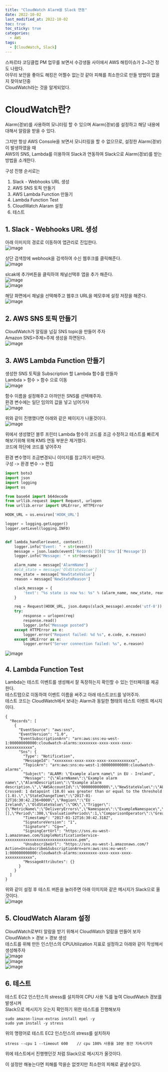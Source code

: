 ```yaml
---
title: "CloudWatch Alarm을 Slack 연동"
date: 2022-10-02
last_modified_at: 2022-10-02
toc: true
toc_sticky: true
categories: 
  - AWS
tags:
  - [CloudWatch, Slack]
---
```


스파르타 코딩클럽 PM 업무를 보면서 수강생들 사이에서 AWS 해킹이슈가 2~3건 정도 나왔다.  
아무리 보안을 좋아도 해킹은 어쩔수 없는것 같아 피해를 최소한으로 만들 방법이 없을지 찾아보던중  
CloudWatch라는 것을 알게되었다.  

# CloudWatch란?

Alarm(경보)를 사용하여 모니터링 할 수 있으며 Alarm(경보)를 설정하고 해당 내용에 대해서 알람을 받을 수 있다.

그치만 항상 AWS Console을 보면서 모니터링을 할 수 없으므로, 설정한 Alarm(경보)이 발생하였을 때  
AWS의 SNS, Lambda를 이용하여 Slack과 연동하여 Slack으로 Alarm(경보)를 받는 방법을 소개한다.   

구성 진행 순서로는  
1. Slack - Webhooks URL 생성
2. AWS SNS 토픽 만들기
3. AWS Lambda Function 만들기
4. Lambda Function Test
5. CloudWatch Alaram 설정
6. 테스트

## 1. Slack - Webhooks URL 생성  

아래 이미지의 경로로 이동하여 앱관리로 진입한다.  
![image](https://user-images.githubusercontent.com/99777315/193445201-d5de7949-fd56-40e6-8748-793a0078d694.png)  

상단 검색창에 webhook을 검색하여 수신 웹후크를 클릭해준다.  
![image](https://user-images.githubusercontent.com/99777315/193445246-cb3b86b9-e5ab-4e9e-bcd2-38c824b88f6b.png)  

slcak에 추가버튼을 클릭하여 채널선택후 앱을 추가 해준다.  
![image](https://user-images.githubusercontent.com/99777315/193445291-d1ec2aeb-b80a-4247-a810-7b9cd15308d5.png)  
![image](https://user-images.githubusercontent.com/99777315/193445317-05054e03-ace8-4c00-9789-ba342eec0053.png)  

해당 화면에서 채널을 선택해주고 웹후크 URL을 메모후에 설정 저장을 해준다.  
![image](https://user-images.githubusercontent.com/99777315/193445374-5232ff1b-425a-4d6e-bd0a-c23a9c277933.png)  

## 2. AWS SNS 토픽 만들기  

CloudWatch가 알림을 넘길 SNS topic을 만들어 주자   
Amazon SNS>주제>주제 생성을 하면된다.  
![image](https://user-images.githubusercontent.com/99777315/193445696-2bf5413e-ca04-4232-a0b5-9fc62b7c0043.png)  

## 3. AWS Lambda Function 만들기  

생성한 SNS 토픽을 Subscription 할 Lambda 함수를 만들자  
Lambda > 함수 > 함수 으로 이동  
![image](https://user-images.githubusercontent.com/99777315/193445750-769ba72d-1423-4a93-a4bf-5ecb0d18a28a.png)  

함수 이름을 설정해주고 아까만든 SNS를 선택해주자.  
환경 변수에는 일단 임의의 값을 넣고 넘어가자  
![image](https://user-images.githubusercontent.com/99777315/193445919-a9e462db-37a7-4dda-9424-bf7d7de6c1b5.png)  

위와 같이 진행했다면 아래와 같은 페이지가 나올것이다.  
![image](https://user-images.githubusercontent.com/99777315/193446139-5fbcf7cf-a978-4108-85cf-34526706445a.png)  

위에서 생성했던 블루 프린터 Lambda 함수의 코드를 조금 수정하고 테스트를 빠르게 해보기위해 위해 KMS 연동 부분은 제거했다.  
코드에 하단에 코드를 넣어주자  

환경 변수명이 조금변경되니 이미지를 참고하기 바란다.  
구성 -> 환경 변수 -> 편집  

```python
import boto3
import json
import logging
import os

from base64 import b64decode
from urllib.request import Request, urlopen
from urllib.error import URLError, HTTPError

HOOK_URL = os.environ['HOOK_URL']

logger = logging.getLogger()
logger.setLevel(logging.INFO)


def lambda_handler(event, context):
    logger.info("Event: " + str(event))
    message = json.loads(event['Records'][0]['Sns']['Message'])
    logger.info("Message: " + str(message))

    alarm_name = message['AlarmName']
    #old_state = message['OldStateValue']
    new_state = message['NewStateValue']
    reason = message['NewStateReason']

    slack_message = {
        'text': "%s state is now %s: %s" % (alarm_name, new_state, reason)
    }

    req = Request(HOOK_URL, json.dumps(slack_message).encode('utf-8'))
    try:
        response = urlopen(req)
        response.read()
        logger.info("Message posted")
    except HTTPError as e:
        logger.error("Request failed: %d %s", e.code, e.reason)
    except URLError as e:
        logger.error("Server connection failed: %s", e.reason)
```

![image](https://user-images.githubusercontent.com/99777315/193446339-96a6f7ab-3cf2-45b2-b8fc-fc6d9bb72f8b.png)  

## 4. Lambda Function Test 
Lambda는 테스트 이벤트를 생성해서 잘 독장하는지 확인할 수 있는 인터페이를 제공한다.  
테스트탭으로 이동하여 이벤트 이름을 써주고 아래 테스트코드를 넣어주자.  
테스트 코드는 CloudWatch에서 보내는 Alarm과 동일한 형태의 테스트 이벤트 메시지이다.  
```
{
  "Records": [
    {
      "EventSource": "aws:sns",
      "EventVersion": "1.0",
      "EventSubscriptionArn": "arn:aws:sns:eu-west-1:000000000000:cloudwatch-alarms:xxxxxxxx-xxxx-xxxx-xxxx-xxxxxxxxxxxx",
      "Sns": {
        "Type": "Notification",
        "MessageId": "xxxxxxxx-xxxx-xxxx-xxxx-xxxxxxxxxxxx",
        "TopicArn": "arn:aws:sns:eu-west-1:000000000000:cloudwatch-alarms",
        "Subject": "ALARM: \"Example alarm name\" in EU - Ireland",
        "Message": "{\"AlarmName\":\"Example alarm name\",\"AlarmDescription\":\"Example alarm description.\",\"AWSAccountId\":\"000000000000\",\"NewStateValue\":\"ALARM\",\"NewStateReason\":\"Threshold Crossed: 1 datapoint (10.0) was greater than or equal to the threshold (1.0).\",\"StateChangeTime\":\"2017-01-12T16:30:42.236+0000\",\"Region\":\"EU - Ireland\",\"OldStateValue\":\"OK\",\"Trigger\":{\"MetricName\":\"DeliveryErrors\",\"Namespace\":\"ExampleNamespace\",\"Statistic\":\"SUM\",\"Unit\":null,\"Dimensions\":[],\"Period\":300,\"EvaluationPeriods\":1,\"ComparisonOperator\":\"GreaterThanOrEqualToThreshold\",\"Threshold\":1.0}}",
        "Timestamp": "2017-01-12T16:30:42.318Z",
        "SignatureVersion": "1",
        "Signature": "Cg==",
        "SigningCertUrl": "https://sns.eu-west-1.amazonaws.com/SimpleNotificationService-xxxxxxxxxxxxxxxxxxxxxxxxxxxxxxxx.pem",
        "UnsubscribeUrl": "https://sns.eu-west-1.amazonaws.com/?Action=Unsubscribe&SubscriptionArn=arn:aws:sns:eu-west-1:000000000000:cloudwatch-alarms:xxxxxxxx-xxxx-xxxx-xxxx-xxxxxxxxxxxx",
        "MessageAttributes": {}
      }
    }
  ]
}
```

위와 같이 설정 후 테스트 버튼을 눌러주면 아래 이미지와 같은 메시지가 Slack으로 올것이다.  
![image](https://user-images.githubusercontent.com/99777315/193446480-921170ea-58cc-411c-a53b-eeda5be90fbf.png)  

## 5. CloudWatch Alaram 설정

CloudWatch로부터 알람을 받기 위해서 CloudWatch 알람을 만들어 보자
CloudWatch > 경보 > 경보 생성  
테스트를 위해 만든 인스턴스의 CPUUtilization 지표로 설정하고 아래와 같이 작성해서 생성해주자  
![image](https://user-images.githubusercontent.com/99777315/193446656-61747bd0-ff48-4342-b12f-fbafe0a3d04f.png)  
![image](https://user-images.githubusercontent.com/99777315/193446999-dbe37e60-8307-4d87-a1ab-e930f3ec55be.png)  
![image](https://user-images.githubusercontent.com/99777315/193447037-52c55389-e2f4-4968-a655-69c780d0698a.png)  


## 6. 테스트
테스트 EC2 인스턴스의 stress를 설치하여 CPU 사용 %를 높여 CloudWatch 경보를 발생시켜  
Slack으로 메시지가 오는지 확인하기 위한 테스트를 진행해보자  

```
sudo amazon-linux-extras install epel -y
sudo yum install -y stress
```
위의 명령어로 테스트 EC2 인스턴스의 stress를 설치하자  

```
stress --cpu 1 --timeout 600    // cpu 100% 사용을 10분 동안 지속시키자  
```

위에 테스트에서 진행햇던것 처럼 Slack으로 메시지가 올것이다.  

이 설정만 해놓는다면 피해를 막을순 없겟지만 최소한의 피해로 끝낼수있다.  